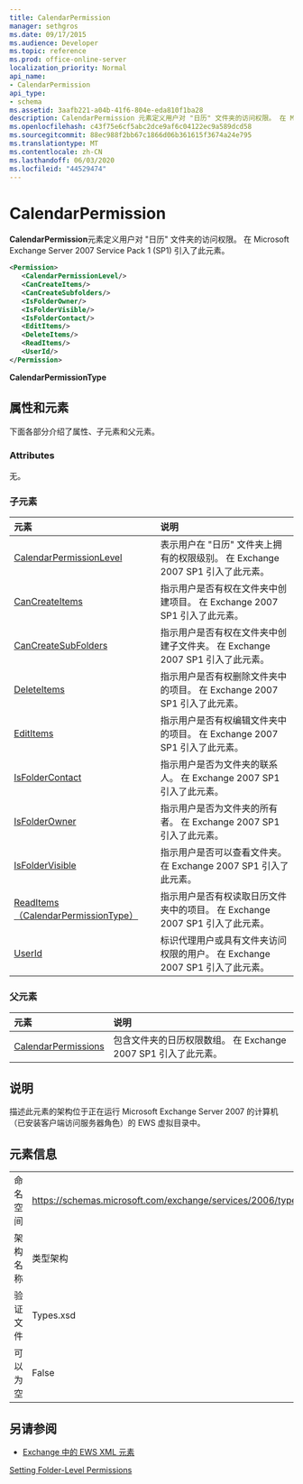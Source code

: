 ```yaml
---
title: CalendarPermission
manager: sethgros
ms.date: 09/17/2015
ms.audience: Developer
ms.topic: reference
ms.prod: office-online-server
localization_priority: Normal
api_name:
- CalendarPermission
api_type:
- schema
ms.assetid: 3aafb221-a04b-41f6-804e-eda810f1ba28
description: CalendarPermission 元素定义用户对 "日历" 文件夹的访问权限。 在 Microsoft Exchange Server 2007 Service Pack 1 (SP1) 引入了此元素。
ms.openlocfilehash: c43f75e6cf5abc2dce9af6c04122ec9a589dcd58
ms.sourcegitcommit: 88ec988f2bb67c1866d06b361615f3674a24e795
ms.translationtype: MT
ms.contentlocale: zh-CN
ms.lasthandoff: 06/03/2020
ms.locfileid: "44529474"
---
```

# <a name="calendarpermission"></a>CalendarPermission

**CalendarPermission**元素定义用户对 "日历" 文件夹的访问权限。 在 Microsoft Exchange Server 2007 Service Pack 1 (SP1) 引入了此元素。 
  
```xml
<Permission>
   <CalendarPermissionLevel/>
   <CanCreateItems/>
   <CanCreateSubfolders/>
   <IsFolderOwner/>
   <IsFolderVisible/>
   <IsFolderContact/>
   <EditItems/>
   <DeleteItems/>
   <ReadItems/>
   <UserId/>
</Permission>
```

 **CalendarPermissionType**
## <a name="attributes-and-elements"></a>属性和元素

下面各部分介绍了属性、子元素和父元素。
  
### <a name="attributes"></a>Attributes

无。
  
### <a name="child-elements"></a>子元素

|**元素**|**说明**|
|:-----|:-----|
|[CalendarPermissionLevel](calendarpermissionlevel.md) <br/> |表示用户在 "日历" 文件夹上拥有的权限级别。 在 Exchange 2007 SP1 引入了此元素。  <br/> |
|[CanCreateItems](cancreateitems.md) <br/> |指示用户是否有权在文件夹中创建项目。 在 Exchange 2007 SP1 引入了此元素。  <br/> |
|[CanCreateSubFolders](cancreatesubfolders.md) <br/> |指示用户是否有权在文件夹中创建子文件夹。 在 Exchange 2007 SP1 引入了此元素。  <br/> |
|[DeleteItems](deleteitems.md) <br/> |指示用户是否有权删除文件夹中的项目。 在 Exchange 2007 SP1 引入了此元素。  <br/> |
|[EditItems](edititems.md) <br/> |指示用户是否有权编辑文件夹中的项目。 在 Exchange 2007 SP1 引入了此元素。  <br/> |
|[IsFolderContact](isfoldercontact.md) <br/> |指示用户是否为文件夹的联系人。 在 Exchange 2007 SP1 引入了此元素。  <br/> |
|[IsFolderOwner](isfolderowner.md) <br/> |指示用户是否为文件夹的所有者。 在 Exchange 2007 SP1 引入了此元素。  <br/> |
|[IsFolderVisible](isfoldervisible.md) <br/> |指示用户是否可以查看文件夹。 在 Exchange 2007 SP1 引入了此元素。  <br/> |
|[ReadItems （CalendarPermissionType）](readitems-calendarpermissiontype.md) <br/> |指示用户是否有权读取日历文件夹中的项目。 在 Exchange 2007 SP1 引入了此元素。  <br/> |
|[UserId](userid.md) <br/> |标识代理用户或具有文件夹访问权限的用户。 在 Exchange 2007 SP1 引入了此元素。  <br/> |
   
### <a name="parent-elements"></a>父元素

|**元素**|**说明**|
|:-----|:-----|
|[CalendarPermissions](calendarpermissions.md) <br/> |包含文件夹的日历权限数组。 在 Exchange 2007 SP1 引入了此元素。  <br/> |
   
## <a name="remarks"></a>说明

描述此元素的架构位于正在运行 Microsoft Exchange Server 2007 的计算机（已安装客户端访问服务器角色）的 EWS 虚拟目录中。
  
## <a name="element-information"></a>元素信息

|||
|:-----|:-----|
|命名空间  <br/> |https://schemas.microsoft.com/exchange/services/2006/types  <br/> |
|架构名称  <br/> |类型架构  <br/> |
|验证文件  <br/> |Types.xsd  <br/> |
|可以为空  <br/> |False  <br/> |
   
## <a name="see-also"></a>另请参阅



- [Exchange 中的 EWS XML 元素](ews-xml-elements-in-exchange.md)


[Setting Folder-Level Permissions](https://msdn.microsoft.com/library/c7530e86-5112-401c-b10a-9c054ae59f07%28Office.15%29.aspx)

